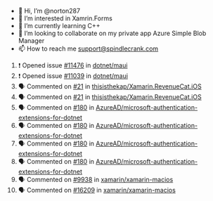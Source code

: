 - 👋 Hi, I’m @norton287
- 👀 I’m interested in Xamrin.Forms
- 🌱 I’m currently learning C++
- 💞️ I’m looking to collaborate on my private app Azure Simple Blob Manager
- 📫 How to reach me support@spindlecrank.com

<!---
norton287/norton287 is a ✨ special ✨ repository because its `README.md` (this file) appears on your GitHub profile.
You can click the Preview link to take a look at your changes.
--->
<!--START_SECTION:activity-->
1. ❗️ Opened issue [#11476](https://github.com/dotnet/maui/issues/11476) in [dotnet/maui](https://github.com/dotnet/maui)
2. ❗️ Opened issue [#11039](https://github.com/dotnet/maui/issues/11039) in [dotnet/maui](https://github.com/dotnet/maui)
3. 🗣 Commented on [#21](https://github.com/thisisthekap/Xamarin.RevenueCat.iOS/issues/21) in [thisisthekap/Xamarin.RevenueCat.iOS](https://github.com/thisisthekap/Xamarin.RevenueCat.iOS)
4. 🗣 Commented on [#21](https://github.com/thisisthekap/Xamarin.RevenueCat.iOS/issues/21) in [thisisthekap/Xamarin.RevenueCat.iOS](https://github.com/thisisthekap/Xamarin.RevenueCat.iOS)
5. 🗣 Commented on [#180](https://github.com/AzureAD/microsoft-authentication-extensions-for-dotnet/issues/180) in [AzureAD/microsoft-authentication-extensions-for-dotnet](https://github.com/AzureAD/microsoft-authentication-extensions-for-dotnet)
6. 🗣 Commented on [#180](https://github.com/AzureAD/microsoft-authentication-extensions-for-dotnet/issues/180) in [AzureAD/microsoft-authentication-extensions-for-dotnet](https://github.com/AzureAD/microsoft-authentication-extensions-for-dotnet)
7. 🗣 Commented on [#180](https://github.com/AzureAD/microsoft-authentication-extensions-for-dotnet/issues/180) in [AzureAD/microsoft-authentication-extensions-for-dotnet](https://github.com/AzureAD/microsoft-authentication-extensions-for-dotnet)
8. 🗣 Commented on [#180](https://github.com/AzureAD/microsoft-authentication-extensions-for-dotnet/issues/180) in [AzureAD/microsoft-authentication-extensions-for-dotnet](https://github.com/AzureAD/microsoft-authentication-extensions-for-dotnet)
9. 🗣 Commented on [#9938](https://github.com/xamarin/xamarin-macios/issues/9938) in [xamarin/xamarin-macios](https://github.com/xamarin/xamarin-macios)
10. 🗣 Commented on [#16209](https://github.com/xamarin/xamarin-macios/issues/16209) in [xamarin/xamarin-macios](https://github.com/xamarin/xamarin-macios)
<!--END_SECTION:activity-->
